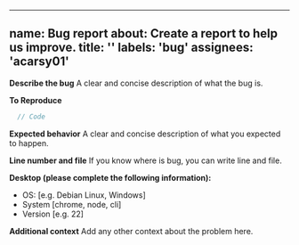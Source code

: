 <!-- markdownlint-disable -->
---
name: Bug report
about: Create a report to help us improve.
title: ''
labels: 'bug'
assignees: 'acarsy01'
---

**Describe the bug**
A clear and concise description of what the bug is.

**To Reproduce**
```js
  // Code
```

**Expected behavior**
A clear and concise description of what you expected to happen.

**Line number and file**
If you know where is bug, you can write line and file.

**Desktop (please complete the following information):**
 - OS: [e.g. Debian Linux, Windows]
 - System [chrome, node, cli]
 - Version [e.g. 22]

**Additional context**
Add any other context about the problem here.
